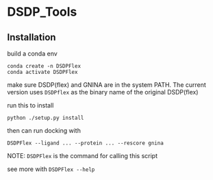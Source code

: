 # DSDP_Tools

## Installation

build a conda env
```
conda create -n DSDPFlex
conda activate DSDPFlex
```

make sure DSDP(flex) and GNINA are in the system PATH. The current version uses `DSDPflex` as the binary name of the original DSDP(flex)

run this to install
```
python ./setup.py install
```

then can run docking with
```
DSDPFlex --ligand ... --protein ... --rescore gnina
```

NOTE: `DSDPFlex` is the command for calling this script

see more with 
`DSDPFlex --help`